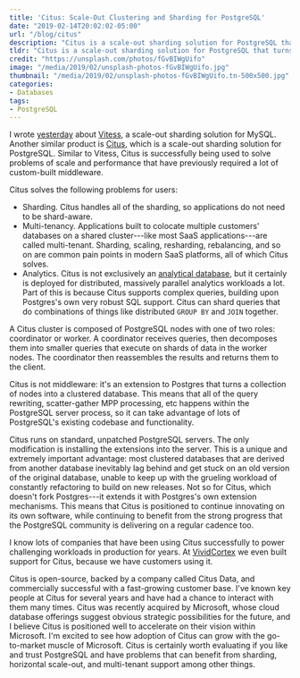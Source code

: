 ```yaml
---
title: 'Citus: Scale-Out Clustering and Sharding for PostgreSQL'
date: "2019-02-14T20:02:02-05:00"
url: "/blog/citus"
description: "Citus is a scale-out sharding solution for PostgreSQL that turns a collection of nodes into a distributed analytical and transactional database."
tldr: "Citus is a scale-out sharding solution for PostgreSQL that turns a collection of nodes into a distributed analytical and transactional database. It solves problems of sharding, multi-tenancy, and distributing sophisticated analytical queries across multiple nodes in parallel."
credit: "https://unsplash.com/photos/fGvBIWgUifo"
image: "/media/2019/02/unsplash-photos-fGvBIWgUifo.jpg"
thumbnail: "/media/2019/02/unsplash-photos-fGvBIWgUifo.tn-500x500.jpg"
categories:
- Databases
tags:
- PostgreSQL
---
```

I wrote [yesterday](/blog/vitess/) about [Vitess](https://vitess.io), a scale-out sharding solution for MySQL.
Another similar product is [Citus](https://www.citusdata.com/), which is a scale-out sharding solution for PostgreSQL.
Similar to Vitess, Citus is successfully being used to solve problems of scale and performance that have previously required a lot of custom-built middleware.
<!--more-->

Citus solves the following problems for users:

- Sharding. Citus handles all of the sharding, so applications do not need to be shard-aware.
- Multi-tenancy. Applications built to colocate multiple customers' databases on a shared cluster---like most SaaS applications---are called multi-tenant. Sharding, scaling, resharding, rebalancing, and so on are common pain points in modern SaaS platforms, all of which Citus solves.
- Analytics. Citus is not exclusively an [analytical database](/blog/analytic-databases/), but it certainly is deployed for distributed, massively parallel analytics workloads a lot. Part of this is because Citus supports complex queries, building upon Postgres's own very robust SQL support. Citus can shard queries that do combinations of things like distributed `GROUP BY` and `JOIN` together.

A Citus cluster is composed of PostgreSQL nodes with one of two roles: coordinator or worker.
A coordinator receives queries, then decomposes them into smaller queries that execute on shards of data in the worker nodes.
The coordinator then reassembles the results and returns them to the client.

Citus is not middleware: it's an extension to Postgres that turns a collection of nodes into a clustered database.
This means that all of the query rewriting, scatter-gather MPP processing, etc happens within the PostgreSQL server process, so it can take advantage of lots of PostgreSQL's existing codebase and functionality.

Citus runs on standard, unpatched PostgreSQL servers.
The only modification is installing the extensions into the server.
This is a unique and extremely important advantage: most clustered databases that are derived from another database inevitably lag behind and get stuck on an old version of the original database, unable to keep up with the grueling workload of constantly refactoring to build on new releases.
Not so for Citus, which doesn't fork Postgres---it extends it with Postgres's own extension mechanisms.
This means that Citus is positioned to continue innovating on its own software, while continuing to benefit from the strong progress that the PostgreSQL community is delivering on a regular cadence too.

I know lots of companies that have been using Citus successfully to power challenging workloads in production for years.
At [VividCortex](https://www.vividcortex.com/) we even built support for Citus, because we have customers using it.

Citus is open-source, backed by a company called Citus Data, and commercially successful with a fast-growing customer base.
I've known key people at Citus for several years and have had a chance to interact with them many times.
Citus was recently acquired by Microsoft, whose cloud database offerings suggest obvious strategic possibilities for the future, and I believe Citus is positioned well to accelerate on their vision within Microsoft.
I'm excited to see how adoption of Citus can grow with the go-to-market muscle of Microsoft.
Citus is certainly worth evaluating if you like and trust PostgreSQL and have problems that can benefit from sharding, horizontal scale-out, and multi-tenant support among other things.